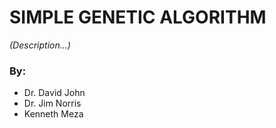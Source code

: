 SIMPLE GENETIC ALGORITHM
===

*(Description...)*

### By:  
* Dr. David John  
* Dr. Jim Norris  
* Kenneth Meza  

